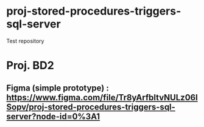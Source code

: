 # proj-stored-procedures-triggers-sql-server
Test repository
# Proj. BD2

## Figma (simple prototype) : https://www.figma.com/file/Tr8yArfbltvNULz06lSopv/proj-stored-procedures-triggers-sql-server?node-id=0%3A1
